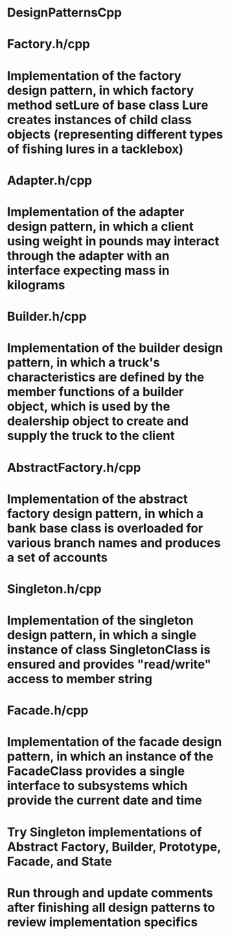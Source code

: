 # DesignPatternsCpp

# Factory.h/cpp
# Implementation of the factory design pattern, in which factory method setLure of base class Lure creates instances of child class objects (representing different types of fishing lures in a tacklebox)

# Adapter.h/cpp
# Implementation of the adapter design pattern, in which a client using weight in pounds may interact through the adapter with an interface expecting mass in kilograms

# Builder.h/cpp
# Implementation of the builder design pattern, in which a truck's characteristics are defined by the member functions of a builder object, which is used by the dealership object to create and supply the truck to the client

# AbstractFactory.h/cpp
# Implementation of the abstract factory design pattern, in which a bank base class is overloaded for various branch names and produces a set of accounts

# Singleton.h/cpp
# Implementation of the singleton design pattern, in which a single instance of class SingletonClass is ensured and provides "read/write" access to member string

# Facade.h/cpp
# Implementation of the facade design pattern, in which an instance of the FacadeClass provides a single interface to subsystems which provide the current date and time

# Try Singleton implementations of Abstract Factory, Builder, Prototype, Facade, and State

# Run through and update comments after finishing all design patterns to review implementation specifics
